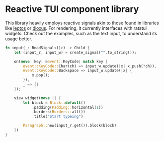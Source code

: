 # Reactive TUI component library
This library heavily employs reactive signals akin to those found in libraries like [leptos](https://github.com/leptos-rs/leptos) or [dioxus](https://github.com/dioxuslabs/dioxus). For rendering, it currently interfaces with ratatui widgets. Check out the examples, such as the text input, to understand its usage better.

```rust
fn input(_: ReadSignal<()>) -> Child {
    let (input_r, input_w) = create_signal("".to_string());

    on(move |key: &event::KeyCode| match key {
        event::KeyCode::Char(ch) => input_w.update(|x| x.push(*ch)),
        event::KeyCode::Backspace => input_w.update(|x| {
            x.pop();
        }),
        _ => {}
    });

    view_widget(move || {
        let block = Block::default()
            .padding(Padding::horizontal(1))
            .borders(Borders::all())
            .title("Start typeing")

        Paragraph::new(input_r.get()).block(block)
    })
}
```
